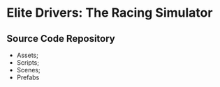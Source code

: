 # Elite Drivers: The Racing Simulator

## Source Code Repository
- Assets;
- Scripts;
- Scenes;
- Prefabs
